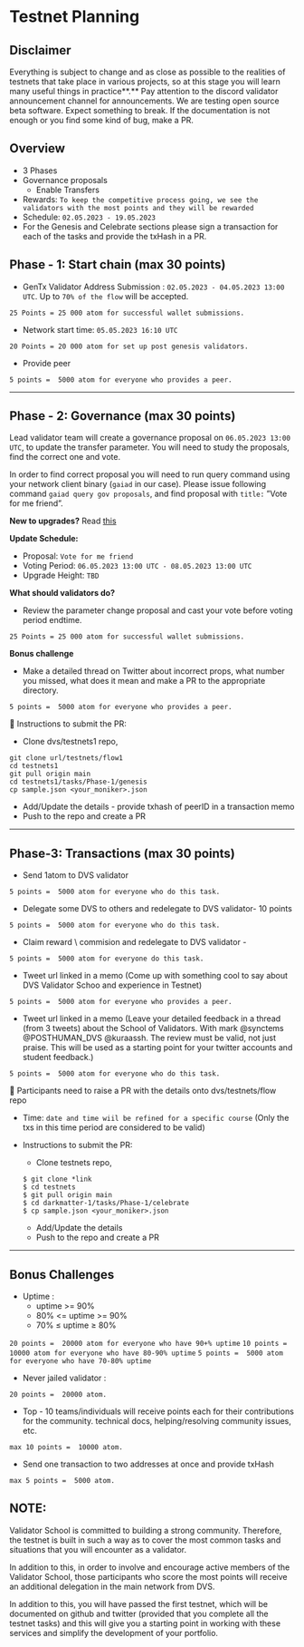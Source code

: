 # **Testnet Planning**

## **Disclaimer**

Everything is subject to change and as close as possible to the realities of testnets that take place in various projects, so at this stage you will learn many useful things in practice**.** Pay attention to the discord validator announcement channel for announcements. We are testing open source beta software. Expect something to break. If the documentation is not enough or you find some kind of bug, make a PR.

## **Overview**

- 3 Phases
- Governance proposals
    - Enable Transfers
- Rewards: `To keep the competitive process going, we see the validators with the most points and they will be rewarded`
- Schedule: `02.05.2023 - 19.05.2023`
- For the Genesis and Celebrate sections please sign a transaction for each of the tasks and provide the txHash in a PR.

## **Phase - 1: Start chain (max 30 points)**

- GenTx Validator Address Submission : `02.05.2023 - 04.05.2023 13:00 UTC`. Up to `70% of the flow`  will be accepted.

 `25 Points = 25 000 atom for successful wallet submissions.`

- Network start time:  `05.05.2023 16:10 UTC`

`20 Points = 20 000 atom for set up post genesis validators.`

- Provide peer

`5 points =  5000 atom for everyone who provides a peer.`

---

## **Phase - 2: Governance (max 30 points)**

Lead validator team will create a governance proposal on `06.05.2023 13:00 UTC`, to update the transfer parameter. You will need to study the proposals, find the correct one and vote.

In order to find correct proposal you will need to run query command using your network client binary (`gaiad` in our case). Please issue following command `gaiad query gov proposals`, and find proposal with `title:` ”Vote for me friend”.

**New to upgrades?** Read [this](https://docs.cosmos.network/master/modules/gov)

**Update Schedule:**

- Proposal: `Vote for me friend`
- Voting Period: `06.05.2023 13:00 UTC - 08.05.2023 13:00 UTC`
- Upgrade Height: `TBD`

**What should validators do?**

- Review the parameter change proposal and cast your vote before voting period endtime.

`25 Points = 25 000 atom for successful wallet submissions.`

**Bonus challenge**

- Make a detailed thread on Twitter about incorrect props, what number you missed, what does it mean and make a PR to the appropriate directory.

`5 points =  5000 atom for everyone who provides a peer.`

<aside>
📌 Instructions to submit the PR:

- Clone dvs/testnets1 repo,
```
git clone url/testnets/flow1
cd testnets1
git pull origin main
cd testnets1/tasks/Phase-1/genesis
cp sample.json <your_moniker>.json
```
- Add/Update the details - provide txhash of peerID in a transaction memo
- Push to the repo and create a PR
</aside>

---

## P**hase-3: Transactions (max 30 points)**

- Send 1atom to DVS validator

`5 points =  5000 atom for everyone who do this task.`

- Delegate some DVS to others and redelegate to DVS validator- 10 points

`5 points =  5000 atom for everyone who do this task.`

- Claim reward \ commision and redelegate to DVS validator -

`5 points =  5000 atom for everyone do this task.`

- Tweet url linked in a memo (Come up with something cool to say about DVS Validator Schoo and experience in Testnet)

`5 points =  5000 atom for everyone who provides a peer.`

- Tweet url linked in a memo (Leave your detailed feedback in a thread (from 3 tweets) about the School of Validators. With mark @synctems @POSTHUMAN_DVS @kuraassh. The review must be valid, not just praise. This will be used as a starting point for your twitter accounts and student feedback.)

`5 points =  5000 atom for everyone who do this task.`

<aside>
📌 Participants need to raise a PR with the details onto dvs/testnets/flow repo

- Time: `date and time wiil be refined for a specific course`
(Only the txs in this time period are considered to be valid)
- Instructions to submit the PR:
    - Clone testnets repo,

    ```
    $ git clone *link
    $ cd testnets
    $ git pull origin main
    $ cd darkmatter-1/tasks/Phase-1/celebrate
    $ cp sample.json <your_moniker>.json
    ```

    - Add/Update the details
    - Push to the repo and create a PR
</aside>

---

## **Bonus Challenges**

- Uptime :
    - uptime >= 90%
    - 80% <= uptime >= 90%
    - 70% ≤ uptime ≥ 80%

`20 points =  20000 atom for everyone who have 90+% uptime`
`10 points =  10000 atom for everyone who have 80-90% uptime`
`5 points =  5000 atom for everyone who have 70-80% uptime`

- Never jailed validator :

`20 points =  20000 atom.`

- Top - 10 teams/individuals will receive points each for their contributions for the community. technical docs, helping/resolving community issues, etc.

`max 10 points =  10000 atom.`

- Send one transaction to two addresses at once and provide txHash

`max 5 points =  5000 atom.`

## **NOTE:**

Validator School is committed to building a strong community. Therefore, the testnet is built in such a way as to cover the most common tasks and situations that you will encounter as a validator.

In addition to this, in order to involve and encourage active members of the Validator School, those participants who score the most points will receive an additional delegation in the main network from DVS.

In addition to this, you will have passed the first testnet, which will be documented on github and twitter (provided that you complete all the testnet tasks) and this will give you a starting point in working with these services and simplify the development of your portfolio.

